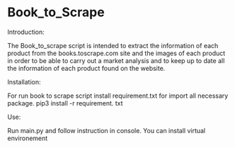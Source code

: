 # Book_to_Scrape
 
Introduction:

The Book_to_scrape script is intended to extract the information of each product from the books.toscrape.com site and the images of each product in order to be able to carry out a market analysis and to keep up to date all the information of each product found on the website.

Installation:

For run book to scrape script install requirement.txt for import all necessary package.
pip3 install -r requirement. txt

Use:

Run main.py and follow instruction in console. You can install virtual environement

